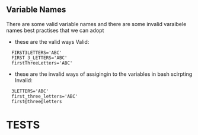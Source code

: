 ## Variable Names

There are some valid variable names and there are some invalid varaibele names best practises that we can adopt

  * these are the valid ways
Valid:
```
  FIRST3LETTERS='ABC'
  FIRST_3_LETTERS='ABC'
  firstThreeLetters='ABC'
```
  * these are the invalid ways of assigingin to the variables in bash scirpting
Invalid:
```  
  3LETTERS='ABC'
  first_three_letters='ABC'
  first@three@letters
```  

# TESTS